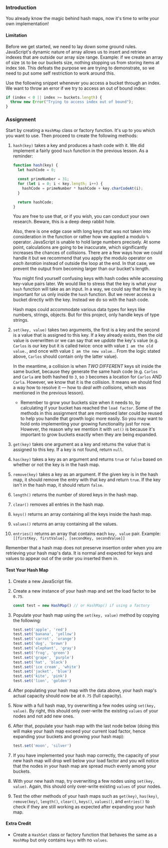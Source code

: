 ### Introduction

You already know the magic behind hash maps, now it's time to write your own implementation!

#### Limitation

  Before we get started, we need to lay down some ground rules. JavaScript's dynamic nature of array allows us to insert and retrieve indexes that are outside our array size range. Example: if we create an array of size `16` to be our buckets size, nothing stopping us from storing items at index `500`. This defeats the purpose we are trying to demonstrate, so we need to put some self restriction to work around this.

  Use the following snippet whenever you access a bucket through an index. We want to throw an error if we try to access an out of bound index:

```javascript
if (index < 0 || index >= buckets.length) {
  throw new Error("Trying to access index out of bound");
}
```

### Assignment

<div class="lesson-content__panel" markdown="1">

  Start by creating a `HashMap` class or factory function. It's up to you which you want to use. Then proceed to create the following methods:

  1. `hash(key)` takes a key and produces a hash code with it. We did implement a fairly good `hash` function in the previous lesson. As a reminder:

      ```javascript
      function hash(key) {
        let hashCode = 0;
      
        const primeNumber = 31;
        for (let i = 0; i < key.length; i++) {
          hashCode = primeNumber * hashCode + key.charCodeAt(i);
        }

        return hashCode;
      } 
      ```

      You are free to use that, or if you wish, you can conduct your own research. Beware, this is a deep deep rabbit hole.

      Also, there is one edge case with long keys that was not taken into consideration in the function or rather how we applied a modulo `%` operator. JavaScript is unable to hold large numbers precisely. At some point, calculations are going to be inaccurate, which significantly increases the chances of collisions. There are a few ways how we could handle it but we recommend that you apply the modulo operator on *each iteration* instead of outside the loop at the end. In that case, we prevent the output from becoming larger than our bucket's length.

      You might find yourself confusing keys with hash codes while accessing key-value pairs later. We would like to stress that the key is what your `hash` function will take as an input. In a way, we could say that the key is important for us only inside the `hash` function. But we never access a bucket directly with the key. Instead we do so with the hash code.

      <div class="lesson-note lesson-note--tip" markdown="1">

      Hash maps could accommodate various data types for keys like numbers, strings, objects. But for this project, only handle keys of type strings.

      </div>

  1. `set(key, value)` takes two arguments, the first is a key and the second is a value that is assigned to this key. If a key already exists, then the old value is overwritten or we can say that we *update* the key's value (e.g. `Carlos` is our key but it is called twice: once with value `I am the old value.`, and once with value `I am the new value.`. From the logic stated above, `Carlos` should contain only the latter value).

      In the meantime, a collision is when *TWO DIFFERENT* keys sit inside the same bucket, because they generate the same hash code (e.g. `Carlos` and `Carla` are both hashed to `3`, so `3` becomes a location for `Carlos` AND `Carla`. However, we know that it is the collision. It means we should find a way how to resolve it — how to *deal with collisions*, which was mentioned in the previous lesson).

      - Remember to grow your buckets size when it needs to, by calculating if your bucket has reached the `load factor`. Some of the methods in this assignment that are mentioned later could be reused to help you handle that growth logic more easily. So you may want to hold onto implementing your growing functionality just for now. However, the reason why we mention it with `set()` is because it's important to grow buckets exactly when they are being expanded.

  1. `get(key)` takes one argument as a key and returns the value that is assigned to this key. If a key is not found, return `null`.

  1. `has(key)` takes a key as an argument and returns `true` or `false` based on whether or not the key is in the hash map.

  1. `remove(key)` takes a key as an argument. If the given key is in the hash map, it should remove the entry with that key and return `true`. If the key isn't in the hash map, it should return `false`.

  1. `length()` returns the number of stored keys in the hash map.

  1. `clear()` removes all entries in the hash map.

  1. `keys()` returns an array containing all the keys inside the hash map.

  1. `values()` returns an array containing all the values.

  1. `entries()` returns an array that contains each `key, value` pair. Example: `[[firstKey, firstValue], [secondKey, secondValue]]`

Remember that a hash map does not preserve insertion order when you are retrieving your hash map's data. It is normal and expected for keys and values to appear out of the order you inserted them in.

#### Test Your Hash Map

1. Create a new JavaScript file.

1. Create a new instance of your hash map and set the load factor to be `0.75`.

    ```javascript
    const test = new HashMap() // or HashMap() if using a factory
    ```

1. Populate your hash map using the `set(key, value)` method by copying the following:

    ```javascript
    test.set('apple', 'red')
    test.set('banana', 'yellow')
    test.set('carrot', 'orange')
    test.set('dog', 'brown')
    test.set('elephant', 'gray')
    test.set('frog', 'green')
    test.set('grape', 'purple')
    test.set('hat', 'black')
    test.set('ice cream', 'white')
    test.set('jacket', 'blue')
    test.set('kite', 'pink')
    test.set('lion', 'golden')
    ```

1. After populating your hash map with the data above, your hash map's actual capacity should now be at `0.75` (full capacity).

1. Now with a full hash map, try overwriting a few nodes using `set(key, value)`. By right, this should only over-write the existing `values` of your nodes and not add new ones.

1. After that, populate your hash map with the last node below (doing this will make your hash map exceed your current load factor, hence expanding your buckets and growing your hash map):

    ```javascript
    test.set('moon', 'silver')
    ```

1. If you have implemented your hash map correctly, the capacity of your new hash map will drop well below your load factor and you will notice that the nodes in your hash map are spread much evenly among your buckets.

1. With your new hash map, try overwriting a few nodes using `set(key, value)`. Again, this should only over-write existing `values` of your nodes.

1. Test the other methods of your hash maps such as `get(key)`, `has(key)`, `remove(key)`, `length()`, `clear()`, `keys()`, `values()`, and `entries()` to check if they are still working as expected after expanding your hash map.

#### Extra Credit

- Create a `HashSet` class or factory function that behaves the same as a `HashMap` but only contains `keys` with no `values`.

</div>

